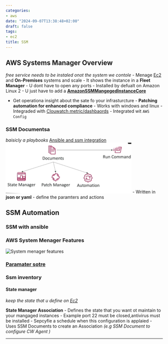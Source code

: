 ```yaml
---
categories:
- aws
date: "2024-09-07T13:38:48+02:00"
draft: false
tags:
- ec2
title: SSM
---
```


## AWS Systems Manager Overview

*free service needs to be instaled onot the system we contole* - Menage
[Ec2](/sysops_aws_cert/ec2_instances/ec2_instance) and
**On-Premises** systems and scale - It shows the instance in a **Fleet
Manager** - U dont have to open any ports - Installed by defualt on
Amazon Linux 2 - U just have to add a
[**AmazonSSMMangegedInstanceCore**](https://docs.aws.amazon.com/aws-managed-policy/latest/reference/AmazonSSMManagedInstanceCore.html)
- Get operationa insight about the sate fo your infrasturcture -
**Patching automation for enhanced compliance** - Works with windows and
linux - Integraded with [Clouwatch
metric/dashbaords](/sysops_aws_cert/CloudWatch) - Integrated
wit `AWS Config`

### SSM Documentsa

*baisicly a playbooks* [Ansible and ssm
integration](https://aws.amazon.com/blogs/mt/keeping-ansible-effortless-with-aws-systems-manager/)
![SSM Documents Graph](/static/ssm_aws_documents_graph_visual.png) -
Written in **json or yaml** - define the paramters and actions

## SSM Automation

### SSM with ansible

### AWS System Menager Features

![System menager
features](/static/aws_system_meanger_features_visual.png)

### [Paramater sotre](//posts/sysops_aws_cert/ec2_instances/ssm_main/ssm_parameter)

### Ssm inventory

#### State manager

*keep the state that u define on
[Ec2](/sysops_aws_cert/ec2_instances/ec2_instance)*

**State Manager Association** - Defines the state that you want ot
maintain to your mangaged instances - Example port 22 must be
closed,antivirus must be installed - Sepcyfie a schedule when this
configuration is applaied - Uses SSM Documents to create an Association
*(e.g SSM Document to configure CW Agent )*

------------------------------------------------------------------------
